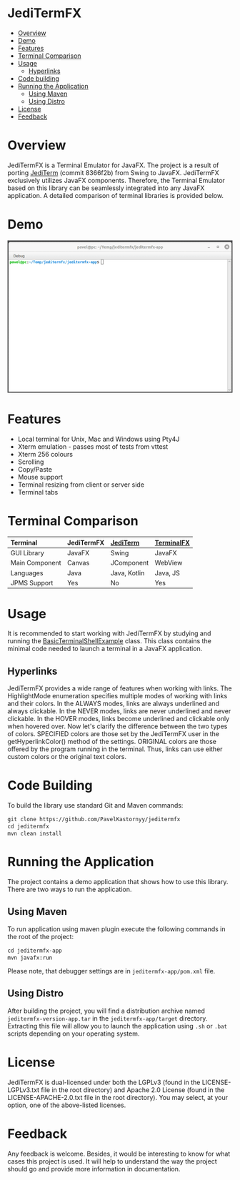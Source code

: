# JediTermFX
* [Overview](#overview)
* [Demo](#demo)
* [Features](#features)
* [Terminal Comparison](#comparison)
* [Usage](#usage)
    * [Hyperlinks](#usage-hyperlinks)
* [Code building](#code-building)
* [Running the Application](#application)
    * [Using Maven](#application-maven)
    * [Using Distro](#application-distro)
* [License](#license)
* [Feedback](#feedback)

# Overview <a name="overview"></a>

JediTermFX is a Terminal Emulator for JavaFX. The project is a result of porting
[JediTerm](https://github.com/JetBrains/jediterm) (commit 8366f2b) from Swing to JavaFX. JediTermFX exclusively
utilizes JavaFX components. Therefore, the Terminal Emulator based on this library can be seamlessly integrated into
any JavaFX application. A detailed comparison of terminal libraries is provided below.

# Demo <a name="demo"></a>

![JediTermFX demo](./demo.gif)

# Features <a name="features"></a>

* Local terminal for Unix, Mac and Windows using Pty4J
* Xterm emulation - passes most of tests from vttest
* Xterm 256 colours
* Scrolling
* Copy/Paste
* Mouse support
* Terminal resizing from client or server side
* Terminal tabs

# Terminal Comparison <a name="comparison"></a>

Terminal      | JediTermFX  | [JediTerm](https://github.com/JetBrains/jediterm)  | [TerminalFX](https://github.com/javaterminal/TerminalFX) |
:-------------|:----------- |:--------------|:--------------|
GUI Library   | JavaFX      | Swing         | JavaFX        |
Main Component| Canvas      | JComponent    | WebView       |
Languages     | Java        | Java, Kotlin  | Java, JS      |
JPMS Support  | Yes         | No            | Yes           |

# Usage <a name="usage"></a>

It is recommended to start working with JediTermFX by studying and running the
[BasicTerminalShellExample](jeditermfx-app/src/main/java/pk/jeditermfx/app/example/BasicTerminalShellExample.java) class.
This class contains the minimal code needed to launch a terminal in a JavaFX application.

## Hyperlinks <a name="usage-hyperlinks"></a>

JediTermFX provides a wide range of features when working with links. The HighlightMode enumeration specifies multiple
modes of working with links and their colors. In the ALWAYS modes, links are always underlined and always clickable.
In the NEVER modes, links are never underlined and never clickable. In the HOVER modes, links become underlined and
clickable only when hovered over. Now let's clarify the difference between the two types of colors. SPECIFIED colors
are those set by the JediTermFX user in the getHyperlinkColor() method of the settings. ORIGINAL colors are those
offered by the program running in the terminal. Thus, links can use either custom colors or the original text colors.

# Code Building <a name="code-building"></a>

To build the library use standard Git and Maven commands:

    git clone https://github.com/PavelKastornyy/jeditermfx
    cd jeditermfx
    mvn clean install

# Running the Application <a name="application"></a>

The project contains a demo application that shows how to use this library. There are two ways to run the application.

## Using Maven <a name="application-maven"></a>

To run application using maven plugin execute the following commands in the root of the project:

    cd jeditermfx-app
    mvn javafx:run

Please note, that debugger settings are in `jeditermfx-app/pom.xml` file.

## Using Distro <a name="application-distro"></a>

After building the project, you will find a distribution archive named `jeditermfx-version-app.tar` in the
`jeditermfx-app/target` directory. Extracting this file will allow you to launch the application using `.sh` or `.bat`
scripts depending on your operating system.

# License <a name="license"></a>

JediTermFX is dual-licensed under both the LGPLv3 (found in the LICENSE-LGPLv3.txt file in the root directory) and
Apache 2.0 License (found in the LICENSE-APACHE-2.0.txt file in the root directory). You may select, at your option,
one of the above-listed licenses.

# Feedback <a name="feedback"></a>

Any feedback is welcome. Besides, it would be interesting to know for what cases this project is used. It will
help to understand the way the project should go and provide more information in documentation.



